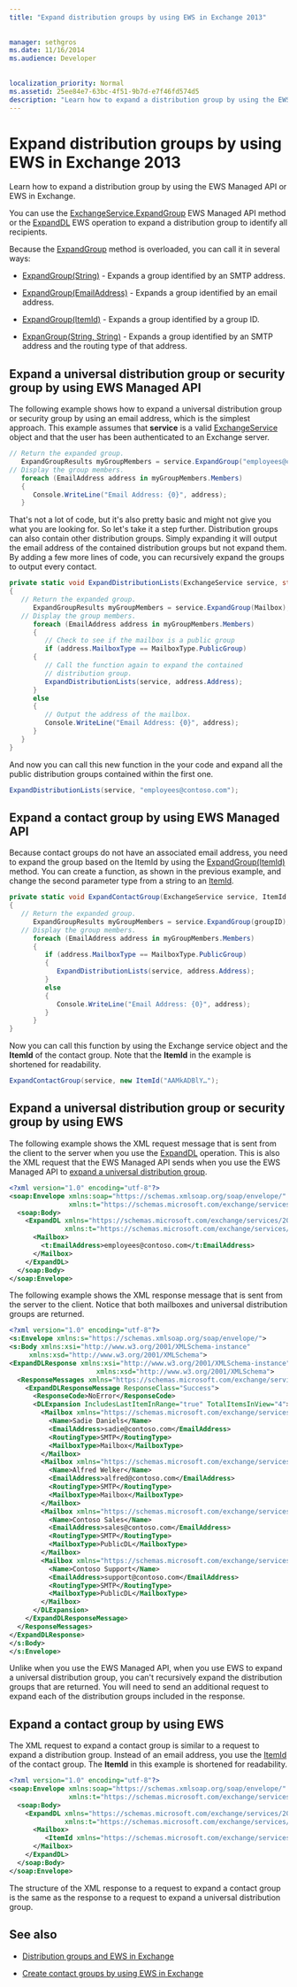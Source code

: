 ```yaml
---
title: "Expand distribution groups by using EWS in Exchange 2013"
 
 
manager: sethgros
ms.date: 11/16/2014
ms.audience: Developer
 
 
localization_priority: Normal
ms.assetid: 25ee84e7-63bc-4f51-9b7d-e7f46fd574d5
description: "Learn how to expand a distribution group by using the EWS Managed API or EWS in Exchange."
---
```


# Expand distribution groups by using EWS in Exchange 2013

Learn how to expand a distribution group by using the EWS Managed API or EWS in Exchange.
  
You can use the [ExchangeService.ExpandGroup](https://msdn.microsoft.com/library/office/microsoft.exchange.webservices.data.exchangeservice.expandgroup%28v=exchg.80%29.aspx) EWS Managed API method or the [ExpandDL](https://msdn.microsoft.com/library/1f7837e7-9eff-4e10-9577-c40f7ed6af94%28Office.15%29.aspx) EWS operation to expand a distribution group to identify all recipients. 
  
Because the [ExpandGroup](https://msdn.microsoft.com/library/office/ee344007%28v=exchg.80%29.aspx) method is overloaded, you can call it in several ways: 
  
- [ExpandGroup(String)](https://msdn.microsoft.com/library/office/ee343988%28v=exchg.80%29.aspx) - Expands a group identified by an SMTP address. 
    
- [ExpandGroup(EmailAddress)](https://msdn.microsoft.com/library/office/ee344007%28v=exchg.80%29.aspx) - Expands a group identified by an email address. 
    
- [ExpandGroup(ItemId)](https://msdn.microsoft.com/library/office/ee356407%28v=exchg.80%29.aspx) - Expands a group identified by a group ID. 
    
- [ExpanGroup(String, String)](https://msdn.microsoft.com/library/office/ee356468%28v=exchg.80%29.aspx) - Expands a group identified by an SMTP address and the routing type of that address. 
    
## Expand a universal distribution group or security group by using EWS Managed API
<a name="bk_ExpandDGEWSMA"> </a>

The following example shows how to expand a universal distribution group or security group by using an email address, which is the simplest approach. This example assumes that **service** is a valid [ExchangeService](https://msdn.microsoft.com/library/microsoft.exchange.webservices.data.exchangeservice%28v=exchg.80%29.aspx) object and that the user has been authenticated to an Exchange server. 
  
```cs
// Return the expanded group.
   ExpandGroupResults myGroupMembers = service.ExpandGroup("employees@contoso.com");
// Display the group members.
   foreach (EmailAddress address in myGroupMembers.Members)
   {
      Console.WriteLine("Email Address: {0}", address);
   }

```

That's not a lot of code, but it's also pretty basic and might not give you what you are looking for. So let's take it a step further. Distribution groups can also contain other distribution groups. Simply expanding it will output the email address of the contained distribution groups but not expand them. By adding a few more lines of code, you can recursively expand the groups to output every contact.
  
```cs
private static void ExpandDistributionLists(ExchangeService service, string Mailbox)
{
   // Return the expanded group.
      ExpandGroupResults myGroupMembers = service.ExpandGroup(Mailbox);
   // Display the group members.
      foreach (EmailAddress address in myGroupMembers.Members)
      {
         // Check to see if the mailbox is a public group
         if (address.MailboxType == MailboxType.PublicGroup)
      {
         // Call the function again to expand the contained
         // distribution group.
         ExpandDistributionLists(service, address.Address);
      }
      else
      {
         // Output the address of the mailbox.
         Console.WriteLine("Email Address: {0}", address);
      }
   }
}

```

And now you can call this new function in the your code and expand all the public distribution groups contained within the first one.
  
```cs
ExpandDistributionLists(service, "employees@contoso.com");

```

## Expand a contact group by using EWS Managed API
<a name="bk_ExpandDGEWSMA"> </a>

Because contact groups do not have an associated email address, you need to expand the group based on the ItemId by using the [ExpandGroup(ItemId)](https://msdn.microsoft.com/library/office/ee356407%28v=exchg.80%29.aspx) method. You can create a function, as shown in the previous example, and change the second parameter type from a string to an [ItemId](https://msdn.microsoft.com/library/microsoft.exchange.webservices.data.itemid%28v=exchg.80%29.aspx).
  
```cs
private static void ExpandContactGroup(ExchangeService service, ItemId groupID)
{
   // Return the expanded group.
      ExpandGroupResults myGroupMembers = service.ExpandGroup(groupID);
   // Display the group members.
      foreach (EmailAddress address in myGroupMembers.Members)
      {
         if (address.MailboxType == MailboxType.PublicGroup)
         {
            ExpandDistributionLists(service, address.Address);
         }
         else
         {
            Console.WriteLine("Email Address: {0}", address);
         }
      }
}
```

Now you can call this function by using the Exchange service object and the **ItemId** of the contact group. Note that the **ItemId** in the example is shortened for readability. 
  
```cs
ExpandContactGroup(service, new ItemId("AAMkADBlY…");

```

## Expand a universal distribution group or security group by using EWS
<a name="bk_ExpandDGEWSMA"> </a>

The following example shows the XML request message that is sent from the client to the server when you use the [ExpandDL](https://msdn.microsoft.com/library/1f7837e7-9eff-4e10-9577-c40f7ed6af94%28Office.15%29.aspx) operation. This is also the XML request that the EWS Managed API sends when you use the EWS Managed API to [expand a universal distribution group](#bk_ExpandDGEWSMA). 
  
```XML
<?xml version="1.0" encoding="utf-8"?>
<soap:Envelope xmlns:soap="https://schemas.xmlsoap.org/soap/envelope/"
               xmlns:t="https://schemas.microsoft.com/exchange/services/2006/types">
  <soap:Body>
    <ExpandDL xmlns="https://schemas.microsoft.com/exchange/services/2006/messages"
              xmlns:t="https://schemas.microsoft.com/exchange/services/2006/types">
      <Mailbox>
        <t:EmailAddress>employees@contoso.com</t:EmailAddress>
      </Mailbox>
    </ExpandDL>
  </soap:Body>
</soap:Envelope>
```

The following example shows the XML response message that is sent from the server to the client. Notice that both mailboxes and universal distribution groups are returned.
  
```XML
<?xml version="1.0" encoding="utf-8"?>
<s:Envelope xmlns:s="https://schemas.xmlsoap.org/soap/envelope/">
<s:Body xmlns:xsi="http://www.w3.org/2001/XMLSchema-instance" 
     xmlns:xsd="http://www.w3.org/2001/XMLSchema">
<ExpandDLResponse xmlns:xsi="http://www.w3.org/2001/XMLSchema-instance" 
                      xmlns:xsd="http://www.w3.org/2001/XMLSchema">
  <ResponseMessages xmlns="https://schemas.microsoft.com/exchange/services/2006/messages">
    <ExpandDLResponseMessage ResponseClass="Success">
      <ResponseCode>NoError</ResponseCode>
      <DLExpansion IncludesLastItemInRange="true" TotalItemsInView="4">
        <Mailbox xmlns="https://schemas.microsoft.com/exchange/services/2006/types">
          <Name>Sadie Daniels</Name>
          <EmailAddress>sadie@contoso.com</EmailAddress>
          <RoutingType>SMTP</RoutingType>
          <MailboxType>Mailbox</MailboxType>
        </Mailbox>
        <Mailbox xmlns="https://schemas.microsoft.com/exchange/services/2006/types">
          <Name>Alfred Welker</Name>
          <EmailAddress>alfred@contoso.com</EmailAddress>
          <RoutingType>SMTP</RoutingType>
          <MailboxType>Mailbox</MailboxType>
        </Mailbox>
        <Mailbox xmlns="https://schemas.microsoft.com/exchange/services/2006/types">
          <Name>Contoso Sales</Name>
          <EmailAddress>sales@contoso.com</EmailAddress>
          <RoutingType>SMTP</RoutingType>
          <MailboxType>PublicDL</MailboxType>
        </Mailbox>
        <Mailbox xmlns="https://schemas.microsoft.com/exchange/services/2006/types">
          <Name>Contoso Support</Name>
          <EmailAddress>support@contoso.com</EmailAddress>
          <RoutingType>SMTP</RoutingType>
          <MailboxType>PublicDL</MailboxType>
        </Mailbox>
      </DLExpansion>
    </ExpandDLResponseMessage>
  </ResponseMessages>
</ExpandDLResponse>
</s:Body>
</s:Envelope>
```

Unlike when you use the EWS Managed API, when you use EWS to expand a universal distribution group, you can't recursively expand the distribution groups that are returned. You will need to send an additional request to expand each of the distribution groups included in the response.
  
## Expand a contact group by using EWS
<a name="bk_ExpandDGEWSMA"> </a>

The XML request to expand a contact group is similar to a request to expand a distribution group. Instead of an email address, you use the [ItemId](https://msdn.microsoft.com/library/3350b597-57a0-4961-8f44-8624946719b4%28Office.15%29.aspx) of the contact group. The **ItemId** in this example is shortened for readability. 
  
```XML
<?xml version="1.0" encoding="utf-8"?>
<soap:Envelope xmlns:soap="https://schemas.xmlsoap.org/soap/envelope/"
               xmlns:t="https://schemas.microsoft.com/exchange/services/2006/types">
  <soap:Body>
    <ExpandDL xmlns="https://schemas.microsoft.com/exchange/services/2006/messages"
              xmlns:t="https://schemas.microsoft.com/exchange/services/2006/types">
      <Mailbox>
         <ItemId xmlns="https://schemas.microsoft.com/exchange/services/2006/types" Id="AAMkADBlY…" />
      </Mailbox>
    </ExpandDL>
  </soap:Body>
</soap:Envelope>
```

The structure of the XML response to a request to expand a contact group is the same as the response to a request to expand a universal distribution group.
  
## See also


- [Distribution groups and EWS in Exchange](distribution-groups-and-ews-in-exchange.md)
    
- [Create contact groups by using EWS in Exchange](how-to-create-contact-groups-by-using-ews-in-exchange.md)
    

